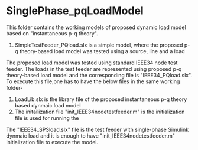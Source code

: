 # SinglePhase_pqLoadModel
This folder contains the working models of proposed dynamic load model based on "instantaneous p-q theory". 
1) SimpleTestFeeder_PQload.slx is a simple model, where the proposed p-q theory-based load model was tested using a source, line and a load

The proposed load model was tested using standard IEEE34 node test feeder. The loads in the test feeder are represented using proposed p-q theory-based
load model and the corresponding file is "IEEE34_PQload.slx". To execute this file,one has to have the below files in the same working folder- 
1) LoadLib.slx is the library file of the proposed instantaneous p-q theory based dynmaic load model
2) The initailization file "init_IEEE34nodetestfeeder.m" is the initialization file is used for running the 

The "IEEE34_SPSload.slx" file is the test feeder with single-phase Simulink dynmaic load and it is enough to have 
"init_IEEE34nodetestfeeder.m" initialization file to execute the model.
